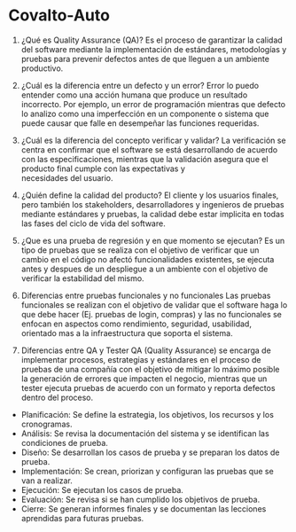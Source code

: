 # Covalto-Auto

1. ¿Qué es Quality Assurance (QA)?
  Es el proceso de garantizar la calidad del software mediante la implementación de estándares, metodologías y pruebas para prevenir defectos antes de que lleguen a un ambiente productivo.

2. ¿Cuál es la diferencia entre un defecto y un error?
  Error lo puedo entender como una acción humana que produce un resultado incorrecto. Por ejemplo, un error de programación mientras que defecto lo analizo como una imperfección en un componente o sistema que puede   causar que falle en desempeñar las funciones requeridas.

3. ¿Cuál es la diferencia del concepto verificar y validar?
   La verificación se centra en confirmar que el software se está desarrollando de acuerdo con las especificaciones, mientras que la validación asegura que el producto final cumple con las expectativas y       
   necesidades del usuario.

4. ¿Quién define la calidad del producto?
   El cliente y los usuarios finales, pero también los stakeholders, desarrolladores y ingenieros de pruebas mediante estándares y pruebas, la calidad debe estar implicita en todas las fases del ciclo de vida del 
   software.

5. ¿Que es una prueba de regresión y en que momento se ejecutan?
   Es un tipo de pruebas que se realiza con el objetivo de verificar que un cambio en el código no afectó funcionalidades existentes, se ejecuta antes y despues de un despliegue a un ambiente con el objetivo de 
   verificar la estabilidad del mismo.

6. Diferencias entre pruebas funcionales y no funcionales
   Las pruebas funcionales se realizan con el objetivo de validar que el software haga lo que debe hacer (Ej. pruebas de login, compras) y las no funcionales se enfocan en aspectos como rendimiento, seguridad, 
   usabilidad, orientado mas a la infraestructura que soporta el sistema.

7. Diferencias entre QA y Tester
  QA (Quality Assurance) se encarga de implementar procesos, estrategias y estándares en el proceso de pruebas de una compañía con el objetivo de mitigar lo máximo posible la generación de errores que impacten el 
  negocio, mientras que un tester ejecuta pruebas de acuerdo con un formato y reporta defectos dentro del proceso.

- Planificación: Se define la estrategia, los objetivos, los recursos y los cronogramas.
- Análisis: Se revisa la documentación del sistema y se identifican las condiciones de prueba.
- Diseño: Se desarrollan los casos de prueba y se preparan los datos de prueba.
- Implementación: Se crean, priorizan y configuran las pruebas que se van a realizar.
- Ejecución: Se ejecutan los casos de prueba.
- Evaluación: Se revisa si se han cumplido los objetivos de prueba.
- Cierre: Se generan informes finales y se documentan las lecciones aprendidas para futuras pruebas.


   
